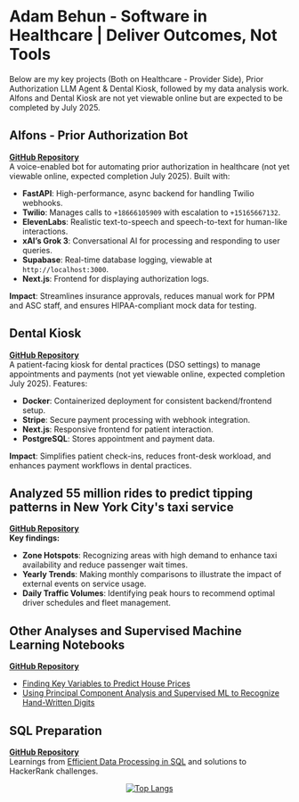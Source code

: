 # Adam Behun - Software in Healthcare | Deliver Outcomes, Not Tools

Below are my key projects (Both on Healthcare - Provider Side), Prior Authorization LLM Agent & Dental Kiosk, followed by my data analysis work. Alfons and Dental Kiosk are not yet viewable online but are expected to be completed by July 2025.

## Alfons - Prior Authorization Bot
**[GitHub Repository](https://github.com/Adam-Behun/alfons)**  
A voice-enabled bot for automating prior authorization in healthcare (not yet viewable online, expected completion July 2025). Built with:
- **FastAPI**: High-performance, async backend for handling Twilio webhooks.
- **Twilio**: Manages calls to `+18666105909` with escalation to `+15165667132`.
- **ElevenLabs**: Realistic text-to-speech and speech-to-text for human-like interactions.
- **xAI’s Grok 3**: Conversational AI for processing and responding to user queries.
- **Supabase**: Real-time database logging, viewable at `http://localhost:3000`.
- **Next.js**: Frontend for displaying authorization logs.

**Impact**: Streamlines insurance approvals, reduces manual work for PPM and ASC staff, and ensures HIPAA-compliant mock data for testing.

## Dental Kiosk
**[GitHub Repository](https://github.com/Adam-Behun/dental-kiosk)**  
A patient-facing kiosk for dental practices (DSO settings) to manage appointments and payments (not yet viewable online, expected completion July 2025). Features:
- **Docker**: Containerized deployment for consistent backend/frontend setup.
- **Stripe**: Secure payment processing with webhook integration.
- **Next.js**: Responsive frontend for patient interaction.
- **PostgreSQL**: Stores appointment and payment data.

**Impact**: Simplifies patient check-ins, reduces front-desk workload, and enhances payment workflows in dental practices.

## Analyzed 55 million rides to predict tipping patterns in New York City's taxi service
**[GitHub Repository](https://github.com/Adam-Behun/supervised-ml-to-predict-tips)**  
**Key findings:**
- **Zone Hotspots**: Recognizing areas with high demand to enhance taxi availability and reduce passenger wait times.
- **Yearly Trends**: Making monthly comparisons to illustrate the impact of external events on service usage.
- **Daily Traffic Volumes**: Identifying peak hours to recommend optimal driver schedules and fleet management.

## Other Analyses and Supervised Machine Learning Notebooks
**[GitHub Repository](https://github.com/Adam-Behun/supervised-machine-learning)**
- [Finding Key Variables to Predict House Prices](https://github.com/Adam-Behun/supervised-machine-learning/blob/main/house-price-competition/algorithms/top-solution.ipynb)
- [Using Principal Component Analysis and Supervised ML to Recognize Hand-Written Digits](https://github.com/Adam-Behun/supervised-machine-learning/blob/main/mnist-competition/algorithms/pca_with_models.ipynb)

## SQL Preparation
**[GitHub Repository](https://github.com/Adam-Behun/sql-preparation)**  
Learnings from [Efficient Data Processing in SQL](https://josephmachado.gumroad.com/l/analyticalsql) and solutions to HackerRank challenges.  
<p align="center">
  <a href="https://github.com/Adam-Behun/github-readme-stats">
    <img src="https://github-readme-stats.vercel.app/api/top-langs/?username=Adam-Behun" alt="Top Langs">
  </a>
</p>
